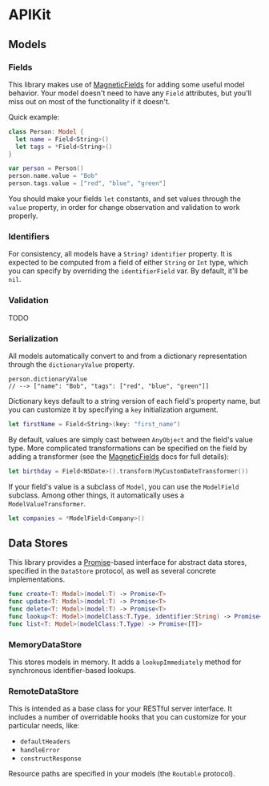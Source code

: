 # APIKit

## Models

### Fields

This library makes use of [MagneticFields](https://github.com/sadawi/MagneticFields) for 
adding some useful model behavior.  Your model doesn't need to have any `Field` attributes, but you'll miss out 
on most of the functionality if it doesn't.

Quick example:

```swift
class Person: Model {
  let name = Field<String>()
  let tags = *Field<String>()
}

var person = Person()
person.name.value = "Bob"
person.tags.value = ["red", "blue", "green"]
```

You should make your fields `let` constants, and set values through the `value` property, in order for change observation 
and validation to work properly.


### Identifiers

For consistency, all models have a `String?` `identifier` property.  It is expected to be computed from a field 
of either `String` or `Int` type, which you can specify by overriding the `identifierField` var.  By default, it'll be `nil`.

### Validation

TODO

### Serialization

All models automatically convert to and from a dictionary representation through the `dictionaryValue` property.

```
person.dictionaryValue
// --> ["name": "Bob", "tags": ["red", "blue", "green"]]
```

Dictionary keys default to a string version of each field's property name, but you can customize it by specifying a 
`key` initialization argument.  

```swift
let firstName = Field<String>(key: "first_name")
```

By default, values are simply cast between `AnyObject` and the field's value type.  More complicated transformations 
can be specified on the field by adding a transformer (see the [MagneticFields](https://github.com/sadawi/MagneticFields) 
docs for full details):

```swift
let birthday = Field<NSDate>().transform(MyCustomDateTransformer())
```

If your field's value is a subclass of `Model`, you can use the `ModelField` subclass.  Among other things, it automatically uses a `ModelValueTransformer`.

```swift
let companies = *ModelField<Company>()
```

## Data Stores

This library provides a [Promise](https://github.com/mxcl/PromiseKit)-based interface for abstract data stores, specified in the `DataStore` protocol, as well as several concrete implementations.

```swift
func create<T: Model>(model:T) -> Promise<T>
func update<T: Model>(model:T) -> Promise<T>
func delete<T: Model>(model:T) -> Promise<T>
func lookup<T: Model>(modelClass:T.Type, identifier:String) -> Promise<T>
func list<T: Model>(modelClass:T.Type) -> Promise<[T]>
```

### MemoryDataStore

This stores models in memory.  It adds a `lookupImmediately` method for synchronous identifier-based lookups.

### RemoteDataStore

This is intended as a base class for your RESTful server interface.  It includes a number of overridable hooks that you can customize for your particular needs, like:

* `defaultHeaders`
* `handleError`
* `constructResponse`

Resource paths are specified in your models (the `Routable` protocol).
